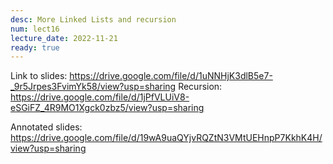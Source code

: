 ```yaml
---
desc: More Linked Lists and recursion
num: lect16
lecture_date: 2022-11-21
ready: true
---
```



Link to slides: <https://drive.google.com/file/d/1uNNHjK3dlB5e7-_9r5Jrpes3FvimYk58/view?usp=sharing>
Recursion: <https://drive.google.com/file/d/1jPfVLUiV8-eSGiFZ_4R9MO1Xgck0zbz5/view?usp=sharing>

Annotated slides: <https://drive.google.com/file/d/19wA9uaQYjvRQZtN3VMtUEHnpP7KkhK4H/view?usp=sharing>


